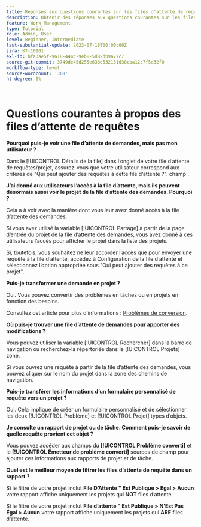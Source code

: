```yaml
---
title: Réponses aux questions courantes sur les files d’attente de requêtes
description: Obtenir des réponses aux questions courantes sur les files d’attente dans [!DNL  Workfront].
feature: Work Management
type: Tutorial
role: Admin, User
level: Beginner, Intermediate
last-substantial-update: 2023-07-18T00:00:00Z
jira: KT-10101
exl-id: bfa3ae5f-9618-444c-9eb8-5d82db9a77c7
source-git-commit: 3749de45d255e638d532131d38cba12c7f5d32f0
workflow-type: tm+mt
source-wordcount: '368'
ht-degree: 0%

---
```


# Questions courantes à propos des files d’attente de requêtes

**Pourquoi puis-je voir une file d’attente de demandes, mais pas mon utilisateur ?**

Dans le [!UICONTROL Détails de la file] dans l’onglet de votre file d’attente de requêtes/projet, assurez-vous que votre utilisateur correspond aux critères de &quot;Qui peut ajouter des requêtes à cette file d’attente ?&quot;. champ .

**J’ai donné aux utilisateurs l’accès à la file d’attente, mais ils peuvent désormais aussi voir le projet de la file d’attente des demandes. Pourquoi ?**

Cela a à voir avec la manière dont vous leur avez donné accès à la file d’attente des demandes.

Si vous avez utilisé la variable [!UICONTROL Partage] à partir de la page d’entrée du projet de la file d’attente des demandes, vous avez donné à ces utilisateurs l’accès pour afficher le projet dans la liste des projets.

Si, toutefois, vous souhaitez ne leur accorder l’accès que pour envoyer une requête à la file d’attente, accédez à Configuration de la file d’attente et sélectionnez l’option appropriée sous &quot;Qui peut ajouter des requêtes à ce projet&quot;.

**Puis-je transformer une demande en projet ?**

Oui. Vous pouvez convertir des problèmes en tâches ou en projets en fonction des besoins.

Consultez cet article pour plus d’informations : [Problèmes de conversion](https://experienceleague.adobe.com/docs/workfront/using/manage-work/issues/convert-issues/convert-issues-overview.html?lang=en).

**Où puis-je trouver une file d’attente de demandes pour apporter des modifications ?**

Vous pouvez utiliser la variable [!UICONTROL Rechercher] dans la barre de navigation ou recherchez-la répertoriée dans le [!UICONTROL Projets] zone.

Si vous ouvrez une requête à partir de la file d’attente des demandes, vous pouvez cliquer sur le nom du projet dans la zone des chemins de navigation.

**Puis-je transférer les informations d’un formulaire personnalisé de requête vers un projet ?**

Oui. Cela implique de créer un formulaire personnalisé et de sélectionner les deux [!UICONTROL Problème] et [!UICONTROL Projet] types d’objets.

**Je consulte un rapport de projet ou de tâche. Comment puis-je savoir de quelle requête provient cet objet ?**

Vous pouvez accéder aux champs du **[!UICONTROL Problème converti]** et le **[!UICONTROL Émetteur de problème converti]** sources de champ pour ajouter ces informations aux rapports de projet et de tâche.

**Quel est le meilleur moyen de filtrer les files d’attente de requête dans un rapport ?**

Si le filtre de votre projet inclut **File D’Attente &quot; Est Publique > Egal > Aucun** votre rapport affiche uniquement les projets qui **NOT** files d’attente.

Si le filtre de votre projet inclut **File d’attente &quot; Est Publique > N’Est Pas Égal > Aucun** votre rapport affiche uniquement les projets qui **ARE** files d’attente.

